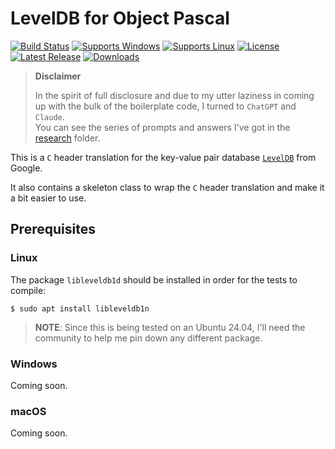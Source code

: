 # LevelDB for Object Pascal

[![Build Status](https://github.com/ObjectPascal-Community/LevelDB-ObjectPascal/actions/workflows/main.yml/badge.svg?branch=main)](https://github.com/ObjectPascal-Community/LevelDB-ObjectPascal/actions)
[![Supports Windows](https://img.shields.io/badge/support-Windows-blue?logo=Windows)](https://github.com/ObjectPascal-Community/LevelDB-ObjectPascal/releases/latest)
[![Supports Linux](https://img.shields.io/badge/support-Linux-yellow?logo=Linux)](https://github.com/ObjectPascal-Community/LevelDB-ObjectPascal/releases/latest)
[![License](https://img.shields.io/github/license/ObjectPascal-Community/LevelDB-ObjectPascal)](https://github.com/ObjectPascal-Community/LevelDB-ObjectPascal/blob/master/LICENSE)
[![Latest Release](https://img.shields.io/github/v/release/ObjectPascal-Community/LevelDB-ObjectPascal?label=latest%20release)](https://github.com/ObjectPascal-Community/LevelDB-ObjectPascal/releases/latest)
[![Downloads](https://img.shields.io/github/downloads/ObjectPascal-Community/LevelDB-ObjectPascal/total)](https://github.com/ObjectPascal-Community/LevelDB-ObjectPascal/releases)


> **Disclaimer**
>
> In the spirit of full disclosure and due to my utter laziness in coming up with the bulk of the boilerplate code, I turned to `ChatGPT` and `Claude`.\
> You can see the series of prompts and answers I've got in the [research](research) folder.

This is a `C` header translation for the key-value pair database [`LevelDB`](https://github.com/google/leveldb) from Google.

It also contains a skeleton class to wrap the `C` header translation and make it a bit easier to use.

## Prerequisites

### Linux

The package `libleveldb1d` should be installed in order for the tests to compile:

```console
$ sudo apt install libleveldb1n
```

> **NOTE**: Since this is being tested on an Ubuntu 24.04, I'll need the community to help me pin down any different package.

### Windows

Coming soon.

### macOS

Coming soon.
